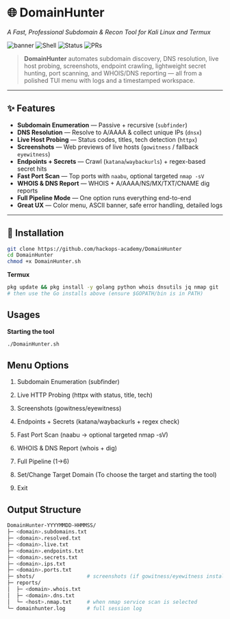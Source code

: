 # 🌐 DomainHunter
_A Fast, Professional Subdomain & Recon Tool for Kali Linux and Termux_

![banner](https://img.shields.io/badge/Made%20By-HackOps%20Academy-%23purple) 
![Shell](https://img.shields.io/badge/Made%20with-Bash-blue)
![Status](https://img.shields.io/badge/Status-Active-success)
![PRs](https://img.shields.io/badge/PRs-welcome-brightgreen)

> **DomainHunter** automates subdomain discovery, DNS resolution, live host probing, screenshots, endpoint crawling, lightweight secret hunting, port scanning, and WHOIS/DNS reporting — all from a polished TUI menu with logs and a timestamped workspace.

---

## ✨ Features

- **Subdomain Enumeration** — Passive + recursive (`subfinder`)  
- **DNS Resolution** — Resolve to A/AAAA & collect unique IPs (`dnsx`)  
- **Live Host Probing** — Status codes, titles, tech detection (`httpx`)  
- **Screenshots** — Web previews of live hosts (`gowitness` / fallback `eyewitness`)  
- **Endpoints + Secrets** — Crawl (`katana`/`waybackurls`) + regex-based secret hits  
- **Fast Port Scan** — Top ports with `naabu`, optional targeted `nmap -sV`  
- **WHOIS & DNS Report** — WHOIS + A/AAAA/NS/MX/TXT/CNAME dig reports  
- **Full Pipeline Mode** — One option runs everything end-to-end  
- **Great UX** — Color menu, ASCII banner, safe error handling, detailed logs



---



## 🔧 Installation

```bash
git clone https://github.com/hackops-academy/DomainHunter
cd DomainHunter
chmod +x DomainHunter.sh
```



**Termux**
```bash
pkg update && pkg install -y golang python whois dnsutils jq nmap git
# then use the Go installs above (ensure $GOPATH/bin is in PATH)
```

## Usages

**Starting the tool**
```bash
./DomainHunter.sh
```

## Menu Options

1. Subdomain Enumeration (subfinder)

2. Live HTTP Probing (httpx with status, title, tech)

3. Screenshots (gowitness/eyewitness)

4. Endpoints + Secrets (katana/waybackurls + regex check)

5. Fast Port Scan (naabu → optional targeted nmap -sV)

6. WHOIS & DNS Report (whois + dig)

7. Full Pipeline (1→6)

8. Set/Change Target Domain (To choose the target and starting the tool)

9. Exit


## Output Structure 

```bash
DomainHunter-YYYYMMDD-HHMMSS/
├─ <domain>.subdomains.txt
├─ <domain>.resolved.txt
├─ <domain>.live.txt
├─ <domain>.endpoints.txt
├─ <domain>.secrets.txt
├─ <domain>.ips.txt
├─ <domain>.ports.txt
├─ shots/                 # screenshots (if gowitness/eyewitness installed)
├─ reports/
│  ├─ <domain>.whois.txt
│  ├─ <domain>.dns.txt
│  └─ <host>.nmap.txt     # when nmap service scan is selected
└─ domainhunter.log       # full session log
```





